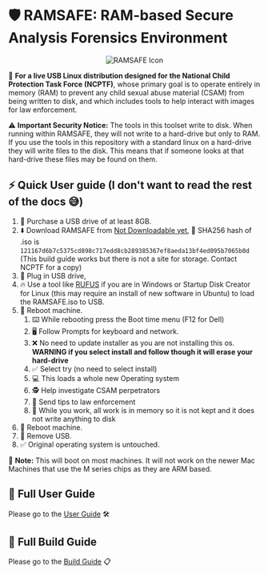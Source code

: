 # 🛡️ RAMSAFE: RAM-based Secure Analysis Forensics Environment

<div align="center">
  <img src="ramsafe_wallpaper.ico" alt="RAMSAFE Icon">
</div>

🎯 **For a live USB Linux distribution designed for the National Child Protection Task Force (NCPTF)**, whose primary goal is to operate entirely in memory (RAM) to prevent any child sexual abuse material (CSAM) from being written to disk, and which includes tools to help interact with images for law enforcement.

⚠️ **Important Security Notice:** The tools in this toolset write to disk. When running within RAMSAFE, they will not write to a hard-drive but only to RAM. If you use the tools in this repository with a standard linux on a hard-drive they will write files to the disk. This means that if someone looks at that hard-drive these files may be found on them.

## ⚡ Quick User guide (I don't want to read the rest of the docs 😅)

1. 🛒 Purchase a USB drive of at least 8GB.
2. ⬇️ Download RAMSAFE from [Not Downloadable yet](https://ramsafe.org), 🔐 SHA256 hash of .iso is  `121167d6b7c5375cd898c717edd8cb289385367ef8aeda13bf4ed095b7065b0d` (This build guide works but there is not a site for storage. Contact NCPTF for a copy)
3. 🔌 Plug in USB drive,
4. 🔥 Use a tool like [RUFUS](https://rufus.ie/en/) if you are in Windows or Startup Disk Creator for Linux (this may require an install of new software in Ubuntu) to load the RAMSAFE.iso to USB.
5. 🔄 Reboot machine.
    1. ⌨️ While rebooting press the Boot time menu (F12 for Dell)
    2. 🖥️ Follow Prompts for keyboard and network.
    3. ❌ No need to update installer as you are not installing this os. **WARNING if you select install and follow though it will erase your hard-drive**
    4. ✅ Select try (no need to select install)
    5. 💻 This loads a whole new Operating system
    6. 🕵️ Help investigate CSAM perpetrators
    7. 📧 Send tips to law enforcement
    8. 🧠 While you work, all work is in memory so it is not kept and it does not write anything to disk
6. 🔄 Reboot machine.
7. 🔌 Remove USB.
8. ✅ Original operating system is untouched.

📝 **Note:** This will boot on most machines. It will not work on the newer Mac Machines that use the M series chips as they are ARM based.

## 📖 Full User Guide

Please go to the [User Guide](user_guide.md) 🛠️

## 🔨 Full Build Guide

Please go to the [Build Guide](build_guide.md) 📋
